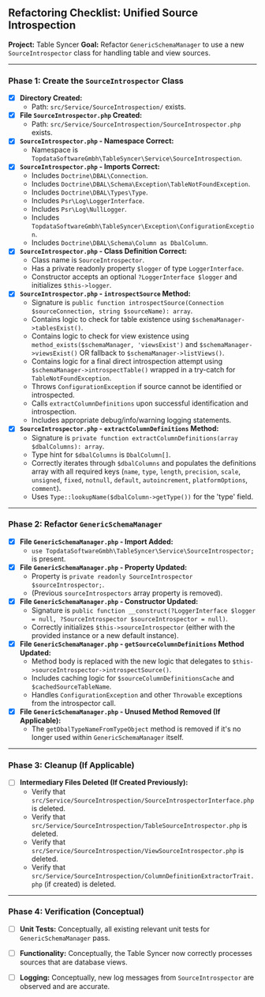 ## Refactoring Checklist: Unified Source Introspection

**Project:** Table Syncer
**Goal:** Refactor `GenericSchemaManager` to use a new `SourceIntrospector` class for handling table and view sources.

---

### Phase 1: Create the `SourceIntrospector` Class

*   [x] **Directory Created:**
    *   Path: `src/Service/SourceIntrospection/` exists.
*   [x] **File `SourceIntrospector.php` Created:**
    *   Path: `src/Service/SourceIntrospection/SourceIntrospector.php` exists.
*   [x] **`SourceIntrospector.php` - Namespace Correct:**
    *   Namespace is `TopdataSoftwareGmbh\TableSyncer\Service\SourceIntrospection`.
*   [x] **`SourceIntrospector.php` - Imports Correct:**
    *   Includes `Doctrine\DBAL\Connection`.
    *   Includes `Doctrine\DBAL\Schema\Exception\TableNotFoundException`.
    *   Includes `Doctrine\DBAL\Types\Type`.
    *   Includes `Psr\Log\LoggerInterface`.
    *   Includes `Psr\Log\NullLogger`.
    *   Includes `TopdataSoftwareGmbh\TableSyncer\Exception\ConfigurationException`.
    *   Includes `Doctrine\DBAL\Schema\Column as DbalColumn`.
*   [x] **`SourceIntrospector.php` - Class Definition Correct:**
    *   Class name is `SourceIntrospector`.
    *   Has a private readonly property `$logger` of type `LoggerInterface`.
    *   Constructor accepts an optional `?LoggerInterface $logger` and initializes `$this->logger`.
*   [x] **`SourceIntrospector.php` - `introspectSource` Method:**
    *   Signature is `public function introspectSource(Connection $sourceConnection, string $sourceName): array`.
    *   Contains logic to check for table existence using `$schemaManager->tablesExist()`.
    *   Contains logic to check for view existence using `method_exists($schemaManager, 'viewsExist')` and `$schemaManager->viewsExist()` OR fallback to `$schemaManager->listViews()`.
    *   Contains logic for a final direct introspection attempt using `$schemaManager->introspectTable()` wrapped in a try-catch for `TableNotFoundException`.
    *   Throws `ConfigurationException` if source cannot be identified or introspected.
    *   Calls `extractColumnDefinitions` upon successful identification and introspection.
    *   Includes appropriate debug/info/warning logging statements.
*   [x] **`SourceIntrospector.php` - `extractColumnDefinitions` Method:**
    *   Signature is `private function extractColumnDefinitions(array $dbalColumns): array`.
    *   Type hint for `$dbalColumns` is `DbalColumn[]`.
    *   Correctly iterates through `$dbalColumns` and populates the definitions array with all required keys (`name`, `type`, `length`, `precision`, `scale`, `unsigned`, `fixed`, `notnull`, `default`, `autoincrement`, `platformOptions`, `comment`).
    *   Uses `Type::lookupName($dbalColumn->getType())` for the 'type' field.

---

### Phase 2: Refactor `GenericSchemaManager`

*   [x] **File `GenericSchemaManager.php` - Import Added:**
    *   `use TopdataSoftwareGmbh\TableSyncer\Service\SourceIntrospector;` is present.
*   [x] **File `GenericSchemaManager.php` - Property Updated:**
    *   Property is `private readonly SourceIntrospector $sourceIntrospector;`.
    *   (Previous `sourceIntrospectors` array property is removed).
*   [x] **File `GenericSchemaManager.php` - Constructor Updated:**
    *   Signature is `public function __construct(?LoggerInterface $logger = null, ?SourceIntrospector $sourceIntrospector = null)`.
    *   Correctly initializes `$this->sourceIntrospector` (either with the provided instance or a new default instance).
*   [x] **File `GenericSchemaManager.php` - `getSourceColumnDefinitions` Method Updated:**
    *   Method body is replaced with the new logic that delegates to `$this->sourceIntrospector->introspectSource()`.
    *   Includes caching logic for `$sourceColumnDefinitionsCache` and `$cachedSourceTableName`.
    *   Handles `ConfigurationException` and other `Throwable` exceptions from the introspector call.
*   [x] **File `GenericSchemaManager.php` - Unused Method Removed (If Applicable):**
    *   The `getDbalTypeNameFromTypeObject` method is removed if it's no longer used within `GenericSchemaManager` itself.

---

### Phase 3: Cleanup (If Applicable)

*   [ ] **Intermediary Files Deleted (If Created Previously):**
    *   Verify that `src/Service/SourceIntrospection/SourceIntrospectorInterface.php` is deleted.
    *   Verify that `src/Service/SourceIntrospection/TableSourceIntrospector.php` is deleted.
    *   Verify that `src/Service/SourceIntrospection/ViewSourceIntrospector.php` is deleted.
    *   Verify that `src/Service/SourceIntrospection/ColumnDefinitionExtractorTrait.php` (if created) is deleted.

---

### Phase 4: Verification (Conceptual)

*   [ ] **Unit Tests:** Conceptually, all existing relevant unit tests for `GenericSchemaManager` pass.
*   [ ] **Functionality:** Conceptually, the Table Syncer now correctly processes sources that are database views.
*   [ ] **Logging:** Conceptually, new log messages from `SourceIntrospector` are observed and are accurate.


